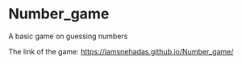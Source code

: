 # Number_game
A basic game on guessing numbers

The link of the game: https://iamsnehadas.github.io/Number_game/

